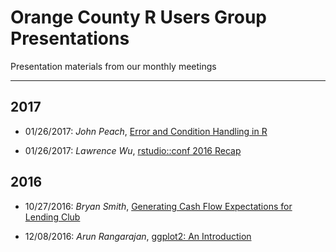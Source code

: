 # Orange County R Users Group Presentations #

Presentation materials from our monthly meetings

---

## 2017 ##

* 01/26/2017: *John Peach*, [Error and Condition Handling in R](https://github.com/ocrug/presentations/tree/master/2017-01-26_error_and_condition_handling_in_R)

* 01/26/2017: *Lawrence Wu*, [rstudio::conf 2016 Recap](https://github.com/ocrug/presentations/tree/master/2017-01-26_rstudio_conf_and_the_tidyverse)


## 2016 ##

* 10/27/2016: *Bryan Smith*, [Generating Cash Flow Expectations for Lending Club](https://github.com/ocrug/presentations/tree/master/2016-10-27_lending-club-cash-flow)

* 12/08/2016: *Arun Rangarajan*, [ggplot2: An Introduction](https://github.com/ocrug/presentations/tree/master/2016-12-08_ggplot2_intro) 